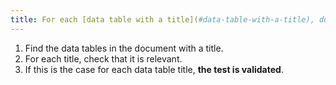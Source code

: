 ```yaml
---
title: For each [data table with a title](#data-table-with-a-title), does this title identify the contents of the [data table](#data-table ) clearly and concisely?
---
```


1. Find the data tables in the document with a title.
2. For each title, check that it is relevant.
3. If this is the case for each data table title, **the test is validated**.
